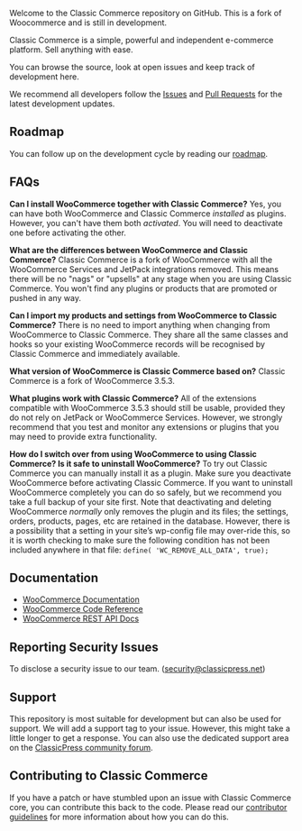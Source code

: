 <!---<p align="center"><a href="https://woocommerce.com/"><img src="https://woocommerce.com/wp-content/themes/woo/images/logo-woocommerce@2x.png" alt="WooCommerce"></a></p>-->

Welcome to the Classic Commerce repository on GitHub. This is a fork of Woocommerce and is still in development. 

Classic Commerce is a simple, powerful and independent e-commerce platform. Sell anything with ease.

You can browse the source, look at open issues and keep track of development here. 

We recommend all developers follow the [Issues](https://github.com/ClassicPress-research/classic-commerce/issues) and [Pull Requests](https://github.com/ClassicPress-research/classic-commerce/pulls) for the latest development updates.

## Roadmap
You can follow up on the development cycle by reading our [roadmap](https://github.com/ClassicPress-research/classic-commerce/wiki/Plugin-Roadmap).

## FAQs
**Can I install WooCommerce together with Classic Commerce?**
Yes, you can have both WooCommerce and Classic Commerce *installed* as plugins. However, you can't have them both *activated*. You will need to deactivate one before activating the other.

**What are the differences between WooCommerce and Classic Commerce?**
Classic Commerce is a fork of WooCommerce with all the WooCommerce Services and JetPack integrations removed. This means there will be no "nags" or "upsells" at any stage when you are using Classic Commerce. You won't find any plugins or products that are promoted or pushed in any way.

**Can I import my products and settings from WooCommerce to Classic Commerce?**
There is no need to import anything when changing from WooCommerce to Classic Commerce. They share all the same classes and hooks so your existing WooCommerce records will be recognised by Classic Commerce and immediately available.

**What version of WooCommerce is Classic Commerce based on?**
Classic Commerce is a fork of WooCommerce 3.5.3.

**What plugins work with Classic Commerce?**
All of the extensions compatible with WooCommerce 3.5.3 should still be usable, provided they do not rely on JetPack or WooCommerce Services. However, we strongly recommend that you test and monitor any extensions or plugins that you may need to provide extra functionality.

**How do I switch over from using WooCommerce to using Classic Commerce? Is it safe to uninstall WooCommerce?**
To try out Classic Commerce you can manually install it as a plugin. Make sure you deactivate WooCommerce before activating Classic Commerce. If you want to uninstall WooCommerce completely you can do so safely, but we recommend you take a full backup of your site first. Note that deactivating and deleting WooCommerce *normally* only removes the plugin and its files; the settings, orders, products, pages, etc are retained in the database. However, there is a possibility that a setting in your site’s wp-config file may over-ride this, so it is worth checking to make sure the following condition has not been included anywhere in that file: `define( 'WC_REMOVE_ALL_DATA', true);` 

## Documentation
* [WooCommerce Documentation](https://docs.woocommerce.com/documentation/plugins/woocommerce/)
* [WooCommerce Code Reference](https://docs.woocommerce.com/wc-apidocs/)
* [WooCommerce REST API Docs](https://woocommerce.github.io/woocommerce-rest-api-docs/)

## Reporting Security Issues
To disclose a security issue to our team. (security@classicpress.net)

## Support
This repository is most suitable for development but can also be used for support. We will add a support tag to your issue. However, this might take a little longer to get a response. You can also use the dedicated support area on the [ClassicPress community forum](https://forums.classicpress.net/c/support/classic-commerce/).

## Contributing to Classic Commerce
If you have a patch or have stumbled upon an issue with Classic Commerce core, you can contribute this back to the code. Please read our [contributor guidelines](https://github.com/ClassicPress-research/classic-commerce/blob/master/.github/CONTRIBUTING.md) for more information about how you can do this.

